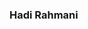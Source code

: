 ### Hadi Rahmani

<!--
**hrahmanin/hrahmanin** is a ✨ _special_ ✨ repository because its `README.md` (this file) appears on your GitHub profile.

🔬 Computational Biologist | Biophysicist | Genomics  

🧠 My interests:
## 🔬 Research Focus

- **Machine Learning for Genomics:** Developed deep learning models (TensorFlow) to predict CTCF occupancy from single-molecule footprinting data (~80% accuracy).
- **3D Genome Organization:** Modeled CTCF-cohesin dynamics and loop extrusion using polymer physics and Hi-C data.
- **Molecular Simulations:** Simulated chromatin folding using OpenMM and Gromacs to quantify effects of dynamic barriers on genome folding.
- **Multi-omics Pipelines:** Built scalable workflows (Nextflow, Singularity) for processing Hi-C, ATAC-seq, and ChIP-seq data.
- Chromatin modeling & genome folding
- NGS data analysis (ChIP-seq, Hi-C)
- Machine learning in biology

## 🧰 Key Projects
### 🧠 Predicting 3D Genome Folding from Single-Molecule Footprinting *(GitHub link coming soon)*
Machine learning model to infer 3D chromatin structure using single-molecule data (e.g., methylation footprints). Integrated sequence and occupancy data to predict genome folding and validate with Hi-C.

### 🧬 [dynamic_extrusion_boundaries](https://github.com/Fudenberg-Research-Group/dynamic_extrusion_boundaries)
Mechanistic model of CTCF/cohesin loop extrusion using dynamic barriers. Built in Python + OpenMM. Validated predictions with Hi-C and compartment scores.

### 📊 ChromoScore
Python package to quantify structural features (e.g., TADs, loops) from contact maps. Optimized for simulated Hi-C data. *(Repo: chromoscores)*

### 🧪 fastaFRiP
Reproducible pipeline for ChIP-seq analysis, including FRiP score computation using Bowtie2, samtools, and MACS2. Built for easy adoption and reproducibility.

### 🧷 looplib (Open2C contributor)
Simulates 1D loop extrusion. Contributed to modeling functionality and maintenance of open-source codebase.

## 💻 Skills & Tools

**Languages:** Python, R, Bash  
**Libraries:** TensorFlow, scikit-learn, Biopython, Bioconductor, OpenMM  
**Tools:** Nextflow, Snakemake, Docker, Singularity, Linux, Git, GitHub  
**Domains:** Genomics, Molecular Simulation, Deep Learning, Biophysics  

## 📚 Selected Publications

- Rahmaninejad H, et al. *Dynamic Barriers Modulate Cohesin Positioning and Genome Folding at Fixed Occupancy*, Genome Research (2025)  
- Rahmaninejad H, et al. *Stimuli-Responsive Polymer Brushes in Nanofluidic Channels*, ACS Appl. Mater. Interfaces (2023)  
- [Google Scholar Profile](https://scholar.google.com/citations?user=UUYEU4UAAAAJ)

## 📈 GitHub Stats

![Hadi's GitHub stats](https://github-readme-stats.vercel.app/api?username=hrahmanin&show_icons=true&count_private=true&hide=issues)

---

## 🎨 Project Illustrations (Optional)

You can add cartoons/diagrams for each project by placing `.png`, `.svg`, or `.gif` files in your repo and referencing them like this:

```markdown
![ChromoScore Diagram](images/chromoscore_diagram.png)

